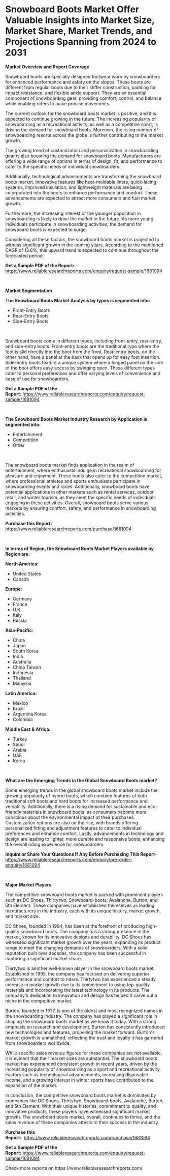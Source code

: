 <p><h1>Snowboard Boots Market Offer Valuable Insights into Market Size, Market Share, Market Trends, and Projections Spanning from 2024 to 2031</h1></p><p><strong>Market Overview and Report Coverage</strong></p>
<p><p>Snowboard boots are specially designed footwear worn by snowboarders for enhanced performance and safety on the slopes. These boots are different from regular boots due to their stiffer construction, padding for impact resistance, and flexible ankle support. They are an essential component of snowboarding gear, providing comfort, control, and balance while enabling riders to make precise movements.</p><p>The current outlook for the snowboard boots market is positive, and it is expected to continue growing in the future. The increasing popularity of snowboarding as a recreational activity, as well as a competitive sport, is driving the demand for snowboard boots. Moreover, the rising number of snowboarding resorts across the globe is further contributing to the market growth.</p><p>The growing trend of customization and personalization in snowboarding gear is also boosting the demand for snowboard boots. Manufacturers are offering a wide range of options in terms of design, fit, and performance to cater to the specific needs of individual snowboarders.</p><p>Additionally, technological advancements are transforming the snowboard boots market. Innovative features like heat-moldable liners, quick-lacing systems, improved insulation, and lightweight materials are being incorporated into the boots to enhance performance and comfort. These advancements are expected to attract more consumers and fuel market growth.</p><p>Furthermore, the increasing interest of the younger population in snowboarding is likely to drive the market in the future. As more young individuals participate in snowboarding activities, the demand for snowboard boots is expected to surge.</p><p>Considering all these factors, the snowboard boots market is projected to witness significant growth in the coming years. According to the mentioned CAGR of 13.6%, this upward trend is expected to continue throughout the forecasted period.</p></p>
<p><strong>Get a Sample PDF of the Report:</strong> <a href="https://www.reliableresearchreports.com/enquiry/request-sample/1681094">https://www.reliableresearchreports.com/enquiry/request-sample/1681094</a></p>
<p>&nbsp;</p>
<p><strong>Market Segmentation</strong></p>
<p><strong>The Snowboard Boots Market Analysis by types is segmented into:</strong></p>
<p><ul><li>Front-Entry Boots</li><li>Rear-Entry Boots</li><li>Side-Entry Boots</li></ul></p>
<p>&nbsp;</p>
<p><p>Snowboard boots come in different types, including front-entry, rear-entry, and side-entry boots. Front-entry boots are the traditional type where the foot is slid directly into the boot from the front. Rear-entry boots, on the other hand, have a panel at the back that opens up for easy foot insertion. Side-entry boots feature a unique system where a hinged panel on the side of the boot offers easy access by swinging open. These different types cater to personal preferences and offer varying levels of convenience and ease of use for snowboarders.</p></p>
<p><strong>Get a Sample PDF of the Report:</strong>&nbsp;<a href="https://www.reliableresearchreports.com/enquiry/request-sample/1681094">https://www.reliableresearchreports.com/enquiry/request-sample/1681094</a></p>
<p>&nbsp;</p>
<p><strong>The Snowboard Boots Market Industry Research by Application is segmented into:</strong></p>
<p><ul><li>Entertainment</li><li>Competition</li><li>Other</li></ul></p>
<p>&nbsp;</p>
<p><p>The snowboard boots market finds application in the realm of entertainment, where enthusiasts indulge in recreational snowboarding for pleasure and enjoyment. These boots also cater to the competition market, where professional athletes and sports enthusiasts participate in snowboarding events and races. Additionally, snowboard boots have potential applications in other markets such as rental services, outdoor retail, and winter tourism, as they meet the specific needs of individuals engaging in these activities. Overall, snowboard boots serve various markets by ensuring comfort, safety, and performance in snowboarding activities.</p></p>
<p><strong>Purchase this Report:</strong>&nbsp; <a href="https://www.reliableresearchreports.com/purchase/1681094">https://www.reliableresearchreports.com/purchase/1681094</a></p>
<p>&nbsp;</p>
<p><strong>In terms of Region, the Snowboard Boots Market Players available by Region are:</strong></p>
<p>
    <p> <strong> North America: </strong>
        <ul>
            <li>United States</li>
            <li>Canada</li>
        </ul>
        </p> 
    <p> <strong> Europe: </strong>
        <ul>
            <li>Germany</li>
            <li>France</li>
            <li>U.K.</li>
            <li>Italy</li>
            <li>Russia</li>
        </ul>
        </p> 
    <p> <strong> Asia-Pacific: </strong>
        <ul>
            <li>China</li>
            <li>Japan</li>
            <li>South Korea</li>
            <li>India</li>
            <li>Australia</li>
            <li>China Taiwan</li>
            <li>Indonesia</li>
            <li>Thailand</li>
            <li>Malaysia</li>
        </ul>
        </p> 
    <p> <strong> Latin America: </strong>
        <ul>
            <li>Mexico</li>
            <li>Brazil</li>
            <li>Argentina Korea</li>
            <li>Colombia</li>
        </ul>
        </p> 
    <p> <strong> Middle East & Africa: </strong>
        <ul>
            <li>Turkey</li>
            <li>Saudi</li>
            <li>Arabia</li>
            <li>UAE</li>
            <li>Korea</li>
        </ul>
    </p>
    </p>
<p>&nbsp;</p>
<p><strong>What are the Emerging Trends in the Global Snowboard Boots market?</strong></p>
<p><p>Some emerging trends in the global snowboard boots market include the growing popularity of hybrid boots, which combine features of both traditional soft boots and hard boots for increased performance and versatility. Additionally, there is a rising demand for sustainable and eco-friendly materials in snowboard boots, as consumers become more conscious about the environmental impact of their purchases. Customization options are also on the rise, with brands offering personalized fitting and adjustment features to cater to individual preferences and enhance comfort. Lastly, advancements in technology and design are leading to lighter, more durable and responsive boots, enhancing the overall riding experience for snowboarders.</p></p>
<p><strong>Inquire or Share Your Questions If Any Before Purchasing This Report</strong>- <a href="https://www.reliableresearchreports.com/enquiry/pre-order-enquiry/1681094">https://www.reliableresearchreports.com/enquiry/pre-order-enquiry/1681094</a></p>
<p>&nbsp;</p>
<p><strong>Major Market Players</strong></p>
<p><p>The competitive snowboard boots market is packed with prominent players such as DC Shoes, Thirtytwo, Snowboard-boots, Avalanche, Burton, and 5th Element. These companies have established themselves as leading manufacturers in the industry, each with its unique history, market growth, and market size.</p><p>DC Shoes, founded in 1994, has been at the forefront of producing high-quality snowboard boots. The company has a strong presence in the market, known for its innovative designs and durability. DC Shoes has witnessed significant market growth over the years, expanding its product range to meet the changing demands of snowboarders. With a solid reputation built over decades, the company has been successful in capturing a significant market share.</p><p>Thirtytwo is another well-known player in the snowboard boots market. Established in 1995, the company has focused on delivering superior performance and comfort to riders. Thirtytwo has experienced a steady increase in market growth due to its commitment to using top-quality materials and incorporating the latest technology in its products. The company's dedication to innovation and design has helped it carve out a niche in the competitive market.</p><p>Burton, founded in 1977, is one of the oldest and most recognized names in the snowboarding industry. The company has played a significant role in shaping the snowboard boots market as we know it today. With a strong emphasis on research and development, Burton has consistently introduced new technologies and features, propelling the market forward. Burton's market growth is unmatched, reflecting the trust and loyalty it has garnered from snowboarders worldwide.</p><p>While specific sales revenue figures for these companies are not available, it is evident that their market sizes are substantial. The snowboard boots market has experienced consistent growth in recent years, driven by the increasing popularity of snowboarding as a sport and recreational activity. Factors such as technological advancements, increasing disposable income, and a growing interest in winter sports have contributed to the expansion of the market.</p><p>In conclusion, the competitive snowboard boots market is dominated by companies like DC Shoes, Thirtytwo, Snowboard-boots, Avalanche, Burton, and 5th Element. With their unique histories, commitment to quality, and innovative products, these players have witnessed significant market growth. The snowboard boots market, overall, continues to thrive, and the sales revenue of these companies attests to their success in the industry.</p></p>
<p><strong>Purchase this Report:</strong>&nbsp;&nbsp;<a href="https://www.reliableresearchreports.com/purchase/1681094">https://www.reliableresearchreports.com/purchase/1681094</a></p>
<p></p>
<p><strong>Get a Sample PDF of the Report:</strong>&nbsp;<a href="https://www.reliableresearchreports.com/enquiry/request-sample/1681094">https://www.reliableresearchreports.com/enquiry/request-sample/1681094</a></p>
<p>Check more reports on https://www.reliableresearchreports.com/</p>